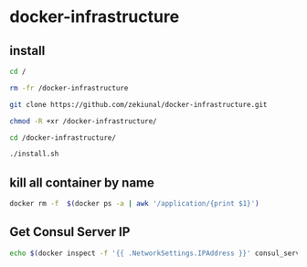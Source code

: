 # docker-infrastructure

## install

```bash
cd /

rm -fr /docker-infrastructure

git clone https://github.com/zekiunal/docker-infrastructure.git

chmod -R +xr /docker-infrastructure/

cd /docker-infrastructure/

./install.sh
```

## kill all container by name
```bash
docker rm -f  $(docker ps -a | awk '/application/{print $1}')
```

## Get Consul Server IP
```bash
echo $(docker inspect -f '{{ .NetworkSettings.IPAddress }}' consul_server)
```

